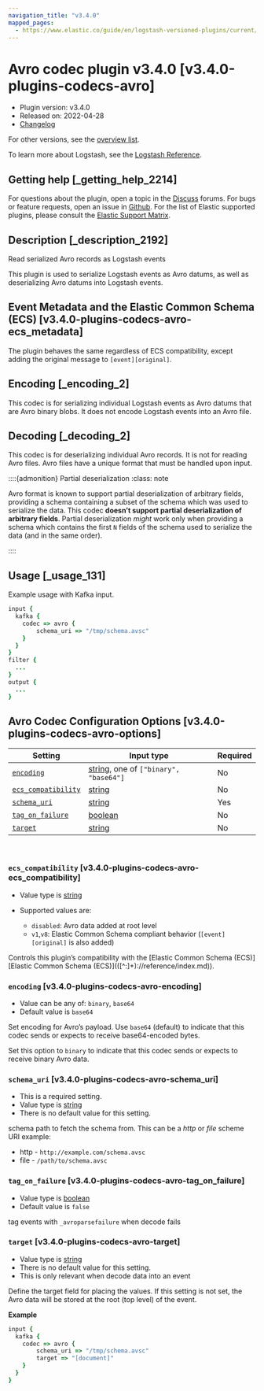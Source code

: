 ```yaml
---
navigation_title: "v3.4.0"
mapped_pages:
  - https://www.elastic.co/guide/en/logstash-versioned-plugins/current/v3.4.0-plugins-codecs-avro.html
---
```


# Avro codec plugin v3.4.0 [v3.4.0-plugins-codecs-avro]


* Plugin version: v3.4.0
* Released on: 2022-04-28
* [Changelog](https://github.com/logstash-plugins/logstash-codec-avro/blob/v3.4.0/CHANGELOG.md)

For other versions, see the [overview list](codec-avro-index.md).

To learn more about Logstash, see the [Logstash Reference](logstash://reference/index.md).

## Getting help [_getting_help_2214]

For questions about the plugin, open a topic in the [Discuss](http://discuss.elastic.co) forums. For bugs or feature requests, open an issue in [Github](https://github.com/logstash-plugins/logstash-codec-avro). For the list of Elastic supported plugins, please consult the [Elastic Support Matrix](https://www.elastic.co/support/matrix#matrix_logstash_plugins).


## Description [_description_2192]

Read serialized Avro records as Logstash events

This plugin is used to serialize Logstash events as Avro datums, as well as deserializing Avro datums into Logstash events.


## Event Metadata and the Elastic Common Schema (ECS) [v3.4.0-plugins-codecs-avro-ecs_metadata]

The plugin behaves the same regardless of ECS compatibility, except adding the original message to `[event][original]`.


## Encoding [_encoding_2]

This codec is for serializing individual Logstash events as Avro datums that are Avro binary blobs. It does not encode Logstash events into an Avro file.


## Decoding [_decoding_2]

This codec is for deserializing individual Avro records. It is not for reading Avro files. Avro files have a unique format that must be handled upon input.

::::{admonition} Partial deserialization
:class: note

Avro format is known to support partial deserialization of arbitrary fields, providing a schema containing a subset of the schema which was used to serialize the data. This codec **doesn’t support partial deserialization of arbitrary fields**. Partial deserialization *might* work only when providing a schema which contains the first `N` fields of the schema used to serialize the data (and in the same order).

::::



## Usage [_usage_131]

Example usage with Kafka input.

```ruby
input {
  kafka {
    codec => avro {
        schema_uri => "/tmp/schema.avsc"
    }
  }
}
filter {
  ...
}
output {
  ...
}
```


## Avro Codec Configuration Options [v3.4.0-plugins-codecs-avro-options]

| Setting | Input type | Required |
| --- | --- | --- |
| [`encoding`](v3-4-0-plugins-codecs-avro.md#v3.4.0-plugins-codecs-avro-encoding) | [string](logstash://reference/configuration-file-structure.md#string), one of `["binary", "base64"]` | No |
| [`ecs_compatibility`](v3-4-0-plugins-codecs-avro.md#v3.4.0-plugins-codecs-avro-ecs_compatibility) | [string](logstash://reference/configuration-file-structure.md#string) | No |
| [`schema_uri`](v3-4-0-plugins-codecs-avro.md#v3.4.0-plugins-codecs-avro-schema_uri) | [string](logstash://reference/configuration-file-structure.md#string) | Yes |
| [`tag_on_failure`](v3-4-0-plugins-codecs-avro.md#v3.4.0-plugins-codecs-avro-tag_on_failure) | [boolean](logstash://reference/configuration-file-structure.md#boolean) | No |
| [`target`](v3-4-0-plugins-codecs-avro.md#v3.4.0-plugins-codecs-avro-target) | [string](logstash://reference/configuration-file-structure.md#string) | No |

 

### `ecs_compatibility` [v3.4.0-plugins-codecs-avro-ecs_compatibility]

* Value type is [string](logstash://reference/configuration-file-structure.md#string)
* Supported values are:

    * `disabled`: Avro data added at root level
    * `v1`,`v8`: Elastic Common Schema compliant behavior (`[event][original]` is also added)


Controls this plugin’s compatibility with the [Elastic Common Schema (ECS)][Elastic Common Schema (ECS)\]\(([^:]+)://reference/index.md)).


### `encoding` [v3.4.0-plugins-codecs-avro-encoding]

* Value can be any of: `binary`, `base64`
* Default value is `base64`

Set encoding for Avro’s payload. Use `base64` (default) to indicate that this codec sends or expects to receive base64-encoded bytes.

Set this option to `binary` to indicate that this codec sends or expects to receive binary Avro data.


### `schema_uri` [v3.4.0-plugins-codecs-avro-schema_uri]

* This is a required setting.
* Value type is [string](logstash://reference/configuration-file-structure.md#string)
* There is no default value for this setting.

schema path to fetch the schema from. This can be a *http* or *file* scheme URI example:

* http - `http://example.com/schema.avsc`
* file - `/path/to/schema.avsc`


### `tag_on_failure` [v3.4.0-plugins-codecs-avro-tag_on_failure]

* Value type is [boolean](logstash://reference/configuration-file-structure.md#boolean)
* Default value is `false`

tag events with `_avroparsefailure` when decode fails


### `target` [v3.4.0-plugins-codecs-avro-target]

* Value type is [string](logstash://reference/configuration-file-structure.md#string)
* There is no default value for this setting.
* This is only relevant when decode data into an event

Define the target field for placing the values. If this setting is not set, the Avro data will be stored at the root (top level) of the event.

**Example**

```ruby
input {
  kafka {
    codec => avro {
        schema_uri => "/tmp/schema.avsc"
        target => "[document]"
    }
  }
}
```



